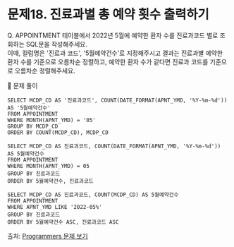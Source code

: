 # 문제18. 진료과별 총 예약 횟수 출력하기

Q. APPOINTMENT 테이블에서 2022년 5월에 예약한 환자 수를 진료과코드 별로 조회하는 SQL문을 작성해주세요. <br>
이때, 컬럼명은 '진료과 코드', '5월예약건수'로 지정해주시고 결과는 진료과별 예약한 환자 수를 기준으로 오름차순 정렬하고, 예약한 환자 수가 같다면 진료과 코드를 기준으로 오름차순 정렬해주세요.

🔑 문제 풀이
```mysql
SELECT MCDP_CD AS '진료과코드', COUNT(DATE_FORMAT(APNT_YMD, '%Y-%m-%d')) AS '5월예약건수'
FROM APPOINTMENT 
WHERE MONTH(APNT_YMD) = '05'
GROUP BY MCDP_CD
ORDER BY COUNT(MCDP_CD), MCDP_CD
```

```mysql
SELECT MCDP_CD AS 진료과코드, COUNT(DATE_FORMAT(APNT_YMD, '%Y-%m-%d')) AS 5월예약건수
FROM APPOINTMENT 
WHERE MONTH(APNT_YMD) = 05
GROUP BY 진료과코드
ORDER BY 5월예약건수, 진료과코드
```

```mysql
SELECT MCDP_CD AS 진료과코드, COUNT(MCDP_CD) AS 5월예약건수
FROM APPOINTMENT
WHERE APNT_YMD LIKE '2022-05%'
GROUP BY 진료과코드
ORDER BY 5월예약건수 ASC, 진료과코드 ASC
```

출처: [Programmers 문제 보기](https://school.programmers.co.kr/learn/courses/30/lessons/132202)
